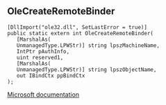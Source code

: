 ## OleCreateRemoteBinder

```
[DllImport("ole32.dll", SetLastError = true)]
public static extern int OleCreateRemoteBinder(
   [MarshalAs(
   UnmanagedType.LPWStr)] string lpszMachineName,
   IntPtr pAuthInfo,
   uint reserved1,
   [MarshalAs(
   UnmanagedType.LPWStr)] string lpszObjectName,
   out IBindCtx ppBindCtx
);
```

[Microsoft documentation](https://docs.microsoft.com/en-us/windows/win32/api/ole2/nf-ole2-olecreateremotebinder)
